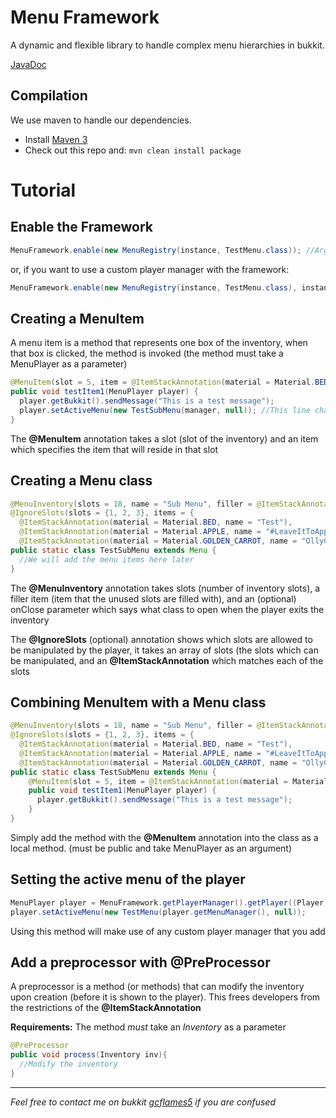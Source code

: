 Menu Framework
==============
A dynamic and flexible library to handle complex menu hierarchies in bukkit.

[JavaDoc](http://docs.njay.net/menu-framework)

Compilation
-----------

We use maven to handle our dependencies.

* Install [Maven 3](http://maven.apache.org/download.html)
* Check out this repo and: `mvn clean install package`

Tutorial
========

Enable the Framework
-------------
```java
MenuFramework.enable(new MenuRegistry(instance, TestMenu.class)); //Args: JavaPlugin, Class... menusToRegister
```
or, if you want to use a custom player manager with the framework:
```java
MenuFramework.enable(new MenuRegistry(instance, TestMenu.class), instanceOfPlayerManager); //Args: JavaPlugin, Class... menusToRegister, extension of MenuPlayerManager
```

Creating a MenuItem
------------
A menu item is a method that represents one box of the inventory, when that box is clicked, the method is invoked (the method must take a MenuPlayer as a parameter)
```java
@MenuItem(slot = 5, item = @ItemStackAnnotation(material = Material.BEDROCK, name = "This is the item name"))
public void testItem1(MenuPlayer player) {
  player.getBukkit().sendMessage("This is a test message");
  player.setActiveMenu(new TestSubMenu(manager, null)); //This line changes the active menu to another menu, we'll cover that in more detail later
}
```
The **@MenuItem** annotation takes a slot (slot of the inventory) and an item which specifies the item that will reside in that slot

Creating a Menu class
-------------
```java
@MenuInventory(slots = 18, name = "Sub Menu", filler = @ItemStackAnnotation(name = "", material = Material.BED), onClose = TestMenu.class)
@IgnoreSlots(slots = {1, 2, 3}, items = {
  @ItemStackAnnotation(material = Material.BED, name = "Test"),
  @ItemStackAnnotation(material = Material.APPLE, name = "#LeaveItToApple", lore = {"I", "LIKE", "PANTS"}),
  @ItemStackAnnotation(material = Material.GOLDEN_CARROT, name = "OllyCode", amount = 11)})
public static class TestSubMenu extends Menu {
  //We will add the menu items here later
}
```
The **@MenuInventory** annotation takes slots (number of inventory slots), a filler item (item that the unused slots are filled with), and an (optional) onClose parameter which says what class to open when the player exits the inventory

The **@IgnoreSlots** (optional) annotation shows which slots are allowed to be manipulated by the player, it takes an array of slots (the slots which can be manipulated, and an **@ItemStackAnnotation** which matches each of the slots

Combining MenuItem with a Menu class
--------
```java
@MenuInventory(slots = 18, name = "Sub Menu", filler = @ItemStackAnnotation(name = "", material = Material.BED), onClose = TestMenu.class)
@IgnoreSlots(slots = {1, 2, 3}, items = {
  @ItemStackAnnotation(material = Material.BED, name = "Test"),
  @ItemStackAnnotation(material = Material.APPLE, name = "#LeaveItToApple", lore = {"I", "LIKE", "PANTS"}),
  @ItemStackAnnotation(material = Material.GOLDEN_CARROT, name = "OllyCode", amount = 11)})
public static class TestSubMenu extends Menu {
    @MenuItem(slot = 5, item = @ItemStackAnnotation(material = Material.BEDROCK, name = "This is the item name"))
    public void testItem1(MenuPlayer player) {
      player.getBukkit().sendMessage("This is a test message");
    }
}
```
Simply add the method with the **@MenuItem** annotation into the class as a local method. (must be public and take MenuPlayer as an argument)

Setting the active menu of the player
---------

```java
MenuPlayer player = MenuFramework.getPlayerManager().getPlayer((Player) sender);
player.setActiveMenu(new TestMenu(player.getMenuManager(), null));
```

Using this method will make use of any custom player manager that you add


Add a preprocessor with **@PreProcessor**
---------
A preprocessor is a method (or methods) that can modify the inventory upon creation (before it is shown to the player). This frees developers from the restrictions of the **@ItemStackAnnotation**

**Requirements:** The method *must* take an *Inventory* as a parameter

```java
@PreProcessor
public void process(Inventory inv){
  //Modify the inventory
}
```
----------------

*Feel free to contact me on bukkit [gcflames5](http://dev.bukkit.org/profiles/gcflames5/) if you are confused* 
